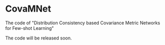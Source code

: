 # CovaMNet
The code of "Distribution Consistency based Covariance Metric Networks for Few-shot Learning"


The code will be released soon.
